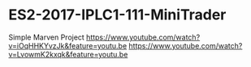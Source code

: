 # ES2-2017-IPLC1-111-MiniTrader
Simple Marven Project
https://www.youtube.com/watch?v=iOqHHKYvzJk&feature=youtu.be
https://www.youtube.com/watch?v=LvowmK2kxqk&feature=youtu.be
